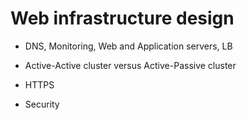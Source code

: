 # Web infrastructure design

* DNS, Monitoring, Web and Application servers, LB

* Active-Active cluster versus Active-Passive cluster
* HTTPS
* Security